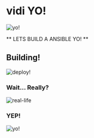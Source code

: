 # vidi YO!

![yo!](https://media.giphy.com/media/JoYtQguJdpwiY/giphy.gif)

** LETS BUILD A ANSIBLE YO! **

## Building!

![deploy!](https://static1.bocoup.com/assets/2015/11/18172635/Deployment-animation-2.gif)

### Wait... Really?

![real-life](http://www.theodo.fr/uploads/blog//2015/10/isthisreallife.gif)


### YEP!

![yo!](https://camo.githubusercontent.com/891c3108cdd79881a3e81dfc488888d3ad7e017b/687474703a2f2f692e696d6775722e636f6d2f3366716a534e4e2e676966)
